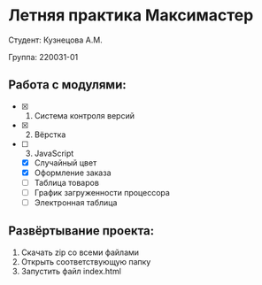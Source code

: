 # Летняя практика Максимастер

Студент: Кузнецова А.М.

Группа: 220031-01

## Работа с модулями:
- [x] 1. Система контроля версий
- [x] 2. Вёрстка
- [ ] 3. JavaScript
  - [x] Случайный цвет
  - [x] Оформление заказа
  - [ ] Таблица товаров
  - [ ] График загруженности процессора
  - [ ] Электронная таблица

## Развёртывание проекта:

1. Скачать zip со всеми файлами
2. Открыть соответствующую папку
3. Запустить файл index.html
